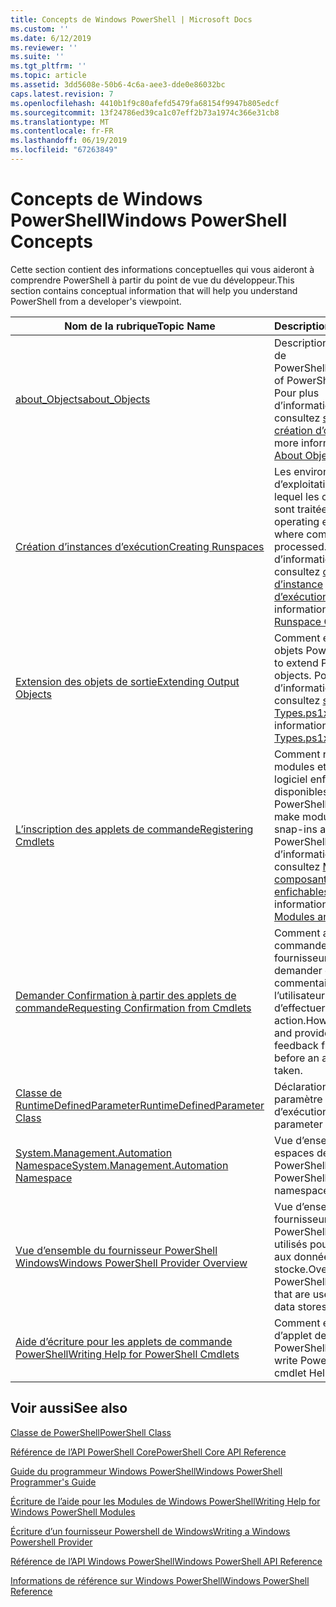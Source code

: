 ```yaml
---
title: Concepts de Windows PowerShell | Microsoft Docs
ms.custom: ''
ms.date: 6/12/2019
ms.reviewer: ''
ms.suite: ''
ms.tgt_pltfrm: ''
ms.topic: article
ms.assetid: 3dd5608e-50b6-4c6a-aee3-dde0e86032bc
caps.latest.revision: 7
ms.openlocfilehash: 4410b1f9c80afefd5479fa68154f9947b805edcf
ms.sourcegitcommit: 13f24786ed39ca1c07eff2b73a1974c366e31cb8
ms.translationtype: MT
ms.contentlocale: fr-FR
ms.lasthandoff: 06/19/2019
ms.locfileid: "67263849"
---
```

# <a name="windows-powershell-concepts"></a><span data-ttu-id="125ac-102">Concepts de Windows PowerShell</span><span class="sxs-lookup"><span data-stu-id="125ac-102">Windows PowerShell Concepts</span></span>

<span data-ttu-id="125ac-103">Cette section contient des informations conceptuelles qui vous aideront à comprendre PowerShell à partir du point de vue du développeur.</span><span class="sxs-lookup"><span data-stu-id="125ac-103">This section contains conceptual information that will help you understand PowerShell from a developer's viewpoint.</span></span>

|<span data-ttu-id="125ac-104">Nom de la rubrique</span><span class="sxs-lookup"><span data-stu-id="125ac-104">Topic Name</span></span>|<span data-ttu-id="125ac-105">Description</span><span class="sxs-lookup"><span data-stu-id="125ac-105">Description</span></span>|
|----------------|-----------------|
|[<span data-ttu-id="125ac-106">about_Objects</span><span class="sxs-lookup"><span data-stu-id="125ac-106">about_Objects</span></span>](/powershell/module/microsoft.powershell.core/about/about_objects)|<span data-ttu-id="125ac-107">Description des objets de PowerShell.</span><span class="sxs-lookup"><span data-stu-id="125ac-107">Description of PowerShell objects.</span></span> <span data-ttu-id="125ac-108">Pour plus d’informations, consultez [sur la création d’objets](/powershell/module/microsoft.powershell.core/about/about_object_creation)</span><span class="sxs-lookup"><span data-stu-id="125ac-108">For more information, see [About Object Creation](/powershell/module/microsoft.powershell.core/about/about_object_creation)</span></span>|
|[<span data-ttu-id="125ac-109">Création d’instances d’exécution</span><span class="sxs-lookup"><span data-stu-id="125ac-109">Creating Runspaces</span></span>](../hosting/creating-runspaces.md)|<span data-ttu-id="125ac-110">Les environnements d’exploitation dans lequel les commandes sont traitées.</span><span class="sxs-lookup"><span data-stu-id="125ac-110">The operating environments where commands are processed.</span></span> <span data-ttu-id="125ac-111">Pour plus d’informations, consultez [classe d’instance d’exécution](/dotnet/api/system.management.automation.runspaces.runspace).</span><span class="sxs-lookup"><span data-stu-id="125ac-111">For more information, see [Runspace Class](/dotnet/api/system.management.automation.runspaces.runspace).</span></span>|
|[<span data-ttu-id="125ac-112">Extension des objets de sortie</span><span class="sxs-lookup"><span data-stu-id="125ac-112">Extending Output Objects</span></span>](../cmdlet/extending-output-objects.md)|<span data-ttu-id="125ac-113">Comment étendre les objets PowerShell.</span><span class="sxs-lookup"><span data-stu-id="125ac-113">How to extend PowerShell objects.</span></span> <span data-ttu-id="125ac-114">Pour plus d’informations, consultez [sur Types.ps1xml](/powershell/module/microsoft.powershell.core/about/about_types.ps1xml)</span><span class="sxs-lookup"><span data-stu-id="125ac-114">For more information, see [About Types.ps1xml](/powershell/module/microsoft.powershell.core/about/about_types.ps1xml)</span></span>|
|[<span data-ttu-id="125ac-115">L’inscription des applets de commande</span><span class="sxs-lookup"><span data-stu-id="125ac-115">Registering Cmdlets</span></span>](../cmdlet/registering-cmdlets.md)|<span data-ttu-id="125ac-116">Comment rendre les modules et composants logiciel enfichables disponibles dans PowerShell.</span><span class="sxs-lookup"><span data-stu-id="125ac-116">How to make modules and snap-ins available in PowerShell.</span></span> <span data-ttu-id="125ac-117">Pour plus d’informations, consultez [Modules et composants logiciel enfichables](../cmdlet/modules-and-snap-ins.md).</span><span class="sxs-lookup"><span data-stu-id="125ac-117">For more information, see [Modules and Snap-ins](../cmdlet/modules-and-snap-ins.md).</span></span>|
|[<span data-ttu-id="125ac-118">Demander Confirmation à partir des applets de commande</span><span class="sxs-lookup"><span data-stu-id="125ac-118">Requesting Confirmation from Cmdlets</span></span>](../cmdlet/requesting-confirmation-from-cmdlets.md)|<span data-ttu-id="125ac-119">Comment applets de commande et des fournisseurs de demander des commentaires à l’utilisateur avant d’effectuer une action.</span><span class="sxs-lookup"><span data-stu-id="125ac-119">How cmdlets and providers request feedback from the user before an action is taken.</span></span>|
|[<span data-ttu-id="125ac-120">Classe de RuntimeDefinedParameter</span><span class="sxs-lookup"><span data-stu-id="125ac-120">RuntimeDefinedParameter Class</span></span>](/dotnet/api/system.management.automation.runtimedefinedparameter)|<span data-ttu-id="125ac-121">Déclarations de paramètre d’exécution.</span><span class="sxs-lookup"><span data-stu-id="125ac-121">Runtime parameter declarations.</span></span>|
|[<span data-ttu-id="125ac-122">System.Management.Automation Namespace</span><span class="sxs-lookup"><span data-stu-id="125ac-122">System.Management.Automation Namespace</span></span>](/dotnet/api/System.Management.Automation)|<span data-ttu-id="125ac-123">Vue d’ensemble des espaces de noms API PowerShell.</span><span class="sxs-lookup"><span data-stu-id="125ac-123">Overview of PowerShell API namespaces.</span></span>|
|[<span data-ttu-id="125ac-124">Vue d’ensemble du fournisseur PowerShell Windows</span><span class="sxs-lookup"><span data-stu-id="125ac-124">Windows PowerShell Provider Overview</span></span>](../provider/windows-powershell-provider-overview.md)|<span data-ttu-id="125ac-125">Vue d’ensemble sur les fournisseurs PowerShell qui sont utilisés pour accéder aux données stocke.</span><span class="sxs-lookup"><span data-stu-id="125ac-125">Overview about PowerShell providers that are used to access data stores.</span></span>|
|[<span data-ttu-id="125ac-126">Aide d’écriture pour les applets de commande PowerShell</span><span class="sxs-lookup"><span data-stu-id="125ac-126">Writing Help for PowerShell Cmdlets</span></span>](../help/writing-help-for-windows-powershell-cmdlets.md)|<span data-ttu-id="125ac-127">Comment écrire l’aide d’applet de commande PowerShell.</span><span class="sxs-lookup"><span data-stu-id="125ac-127">How to write PowerShell cmdlet Help.</span></span>|

## <a name="see-also"></a><span data-ttu-id="125ac-128">Voir aussi</span><span class="sxs-lookup"><span data-stu-id="125ac-128">See also</span></span>

[<span data-ttu-id="125ac-129">Classe de PowerShell</span><span class="sxs-lookup"><span data-stu-id="125ac-129">PowerShell Class</span></span>](/dotnet/api/system.management.automation.powershell)

[<span data-ttu-id="125ac-130">Référence de l’API PowerShell Core</span><span class="sxs-lookup"><span data-stu-id="125ac-130">PowerShell Core API Reference</span></span>](/dotnet/api/?view=pscore-6.2.0)

[<span data-ttu-id="125ac-131">Guide du programmeur Windows PowerShell</span><span class="sxs-lookup"><span data-stu-id="125ac-131">Windows PowerShell Programmer's Guide</span></span>](windows-powershell-programmer-s-guide.md)

[<span data-ttu-id="125ac-132">Écriture de l’aide pour les Modules de Windows PowerShell</span><span class="sxs-lookup"><span data-stu-id="125ac-132">Writing Help for Windows PowerShell Modules</span></span>](../module/writing-help-for-windows-powershell-modules.md)

[<span data-ttu-id="125ac-133">Écriture d’un fournisseur Powershell de Windows</span><span class="sxs-lookup"><span data-stu-id="125ac-133">Writing a Windows Powershell Provider</span></span>](../provider/writing-a-windows-powershell-provider.md)

[<span data-ttu-id="125ac-134">Référence de l’API Windows PowerShell</span><span class="sxs-lookup"><span data-stu-id="125ac-134">Windows PowerShell API Reference</span></span>](/dotnet/api/?view=powershellsdk-1.1.0)

[<span data-ttu-id="125ac-135">Informations de référence sur Windows PowerShell</span><span class="sxs-lookup"><span data-stu-id="125ac-135">Windows PowerShell Reference</span></span>](../windows-powershell-reference.md)